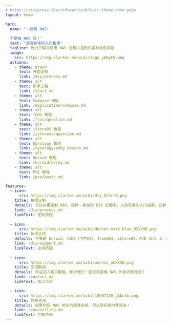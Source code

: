 ```yaml
---
# https://vitepress.dev/reference/default-theme-home-page
layout: home

hero:
  name: "一起玩 NAS!
  
  不是被 NAS 玩！"
  text: "适合新手的入门指南"
  tagline: 致力于解决使用 NAS 过程中遇到的各种常见问题
  image:
    src: https://img.slarker.me/wiki/logo_yAOyFN.png
  actions:
    - theme: brand
      text: 开始定制
      link: /diy/process.md
    - theme: alt
      text: 新手上路
      link: /start.md
    - theme: alt
      text: Compose 模板
      link: /application/compose.md
    - theme: alt
      text: fnOS 教程
      link: /fnos/question.md
    - theme: alt
      text: iStoreOS 教程
      link: /istoreos/question.md
    - theme: alt
      text: Synology 教程
      link: /synology/emby_decode.md
    - theme: alt
      text: Unraid 教程
      link: /unraid/array.md
    - theme: alt
      text: PVE 教程
      link: /pve/basic.md

features:
  - icon:
      src: https://img.slarker.me/wiki/diy_DthrrN.png
    title: 按需定制
    details: 可以按需定制 NAS，提供一条龙的 DIY 的服务，以及完善的入门指南，让新手也能快速上手，少走弯路！省时省力更省钱！
    link: /diy/process.md
    linkText: 定制流程
  
  - icon:
      src: https://img.slarker.me/wiki/docker-mark-blue_DZVYmE.png
    title: 技术支持
    details: 不管是 Unraid、fnOS（飞牛OS）、TrueNAS、iStoreOS，PVE（All in one），或者是 Docker 等，都能提供超出你预期的技术支持！
    link: /diy/support.md
    linkText: 支持范围
  
  - icon:
      src: https://img.slarker.me/wiki/wechat_oDXK5N.png 
    title: 交流群组
    details: 欢迎加入聊天群组，和大佬们一起交流使用 NAS 的技巧和经验！
    link: /contact.md
    linkText: 加入讨论

  - icon:
      src: https://img.slarker.me/wiki/10507120_gAbckb.png
    title: 付费咨询
    details: 如果你有 NAS 相关的疑难杂症，可以联系我付费咨询！
    link: /counselling.md
    linkText: 立即咨询
---
```


